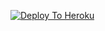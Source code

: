 [![Deploy To Heroku](https://www.herokucdn.com/deploy/button.svg)](https://heroku.com/deploy?template=https://github.com/Sawai12/Newtxtbot)
